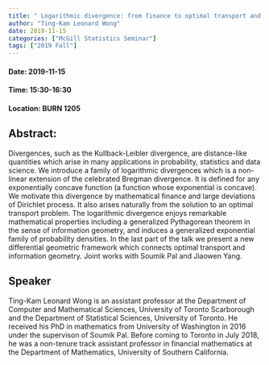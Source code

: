 ```yaml
---
title: " Logarithmic divergence: from finance to optimal transport and information geometry"
author: "Ting-Kam Leonard Wong"
date: 2019-11-15
categories: ["McGill Statistics Seminar"]
tags: ["2019 Fall"]
---
```


#### Date: 2019-11-15
#### Time: 15:30-16:30
#### Location: BURN 1205

## Abstract:

Divergences, such as the Kullback-Leibler divergence, are distance-like quantities which arise in many applications in probability, statistics and data science. We introduce a family of logarithmic divergences which is a non-linear extension of the celebrated Bregman divergence. It is defined for any exponentially concave function (a function whose exponential is concave). We motivate this divergence by mathematical finance and large deviations of Dirichlet process. It also arises naturally from the solution to an optimal transport problem. The logarithmic divergence enjoys remarkable mathematical properties including a generalized Pythagorean theorem in the sense of information geometry, and induces a generalized exponential family of probability densities. In the last part of the talk we present a new differential geometric framework which connects optimal transport and information geometry. Joint works with Soumik Pal and Jiaowen Yang.

## Speaker

Ting-Kam Leonard Wong is an assistant professor at the Department of Computer and Mathematical Sciences, University of Toronto Scarborough and the Department of Statistical Sciences, University of Toronto.
He received his PhD in mathematics from University of Washington in 2016 under the supervison of Soumik Pal. Before coming to Toronto in July 2018, he was a non-tenure track assistant professor in financial mathematics at the Department of Mathematics, University of Southern California.
